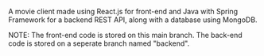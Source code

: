 A movie client made using React.js for front-end and Java with Spring Framework for a backend REST API, along with a database using MongoDB.

NOTE: The front-end code is stored on this main branch. The back-end code is stored on a seperate branch named "backend".
